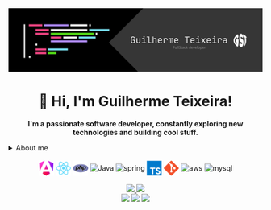 <img src="./github/assets/image/linkedin background.png" alt="banner de Guilherme Teixeira"/>

<h1 align="center">
  👋 Hi, I'm Guilherme Teixeira!
</h1>

<p align="center">
  <b>I'm a passionate software developer, constantly exploring new technologies and building cool stuff. </b>
</p>

<details>
  <summary>About me</summary>
  <ul>
    <li>🎓 Currently pursuing a Bachelor's degree in Computer Science</li>
    <li>💻 Focused on front-end and full-stack development</li>
    <li>🌱 Always eager to learn and explore new technologies</li>
    <li>💬 Open to collaboration and sharing knowledge with others</li>
    <li>🚀 Passionate about building user-friendly and efficient software solutions</li>
  </ul>
</details>

<div align="center" valign="top"><br>
  <img align="center" alt="Algular" height="30" width="30" src="https://raw.githubusercontent.com/devicons/devicon/master/icons/angular/angular-original.svg">
  <img align="center" alt="React" height="30" width="30" src="https://raw.githubusercontent.com/devicons/devicon/master/icons/react/react-original.svg">
  <img align="center" alt="Php" height="30" width="30" src="https://raw.githubusercontent.com/devicons/devicon/master/icons/php/php-original.svg"> 
  <img align="center" alt="Java" height="30" width="30" src="https://www.vectorlogo.zone/logos/java/java-icon.svg">
  <img align="center" alt="spring" height="30" width="30" src="https://www.vectorlogo.zone/logos/springio/springio-icon.svg"> 
  <img align="center" alt="TS" height="30" width="30" src="https://raw.githubusercontent.com/devicons/devicon/master/icons/typescript/typescript-plain.svg">
  <img align="center" alt="git" height="30" width="30" src="https://raw.githubusercontent.com/devicons/devicon/master/icons/git/git-original.svg">
  <img align="center" alt="aws" height="30" width="30" src="https://github.com/leandrocgsi/leandrocgsi/blob/main/svg_logos/amazon_aws-icon.png"> 
  <img align="center" alt="mysql" height="30" width="30" src="https://www.vectorlogo.zone/logos/mysql/mysql-icon.svg"> 
</div><br>

<div align="center" color="#fff">
  <a href="https://github.com/Teixeiraass">
    <img height="150em" src="https://github-readme-stats.vercel.app/api/top-langs/?username=Teixeiraass&theme=default&hide_border=false&&layout=compact"/>
    <img height="180em" src="https://github-readme-streak-stats.herokuapp.com/?user=Teixeiraass&show_icons=true&hide_border=true&count_private=true&include_all_commits=true&theme=default" />
  </a>
</div>

<div align="center">
  <a href="https://www.instagram.com/guiguisantost/" target="_blank"><img src="https://img.shields.io/badge/-Instagram-%23E4405F?style=for-the-badge&logo=instagram&logoColor=white" target="_blank"></a>
  <a href="https://www.linkedin.com/in/guilherme-teixeira-aa35bb1ba/" target="_blank"><img src="https://img.shields.io/badge/-LinkedIn-%230077B5?style=for-the-badge&logo=linkedin&logoColor=white" target="_blank"></a> 
  <a href="mailto:guist2017@hotmail.com"><img src="https://img.shields.io/badge/-Gmail-%23333?style=for-the-badge&logo=gmail&logoColor=white" target="_blank"></a>
</div>


